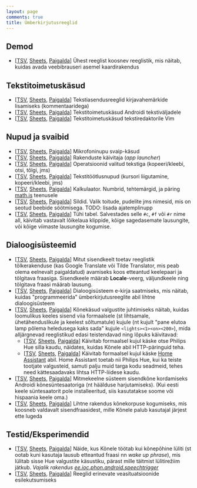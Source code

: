 ```yaml
---
layout: page
comments: true
title: Ümberkirjutusreeglid
---
```

Demod
-----

- [[TSV](https://docs.google.com/spreadsheets/d/1liMiWDiU4iN1faAENtAIbFenbtpjKocJvNxjyuW9hqU/export?format=tsv), [Sheets](https://docs.google.com/spreadsheets/d/1liMiWDiU4iN1faAENtAIbFenbtpjKocJvNxjyuW9hqU/edit?usp=sharing), [Paigalda](1liMiWDiU4iN1faAENtAIbFenbtpjKocJvNxjyuW9hqU.html)] Ühest reeglist koosnev reeglistik, mis näitab, kuidas avada veebibrauseri asemel kaardirakendus

Tekstitoimetuskäsud
-------------------

- [[TSV](https://docs.google.com/spreadsheets/d/1TC7hGq9SDrpiDmRjCxvFzfi6GJwOgKpQDQqTm086Xuk/export?format=tsv), [Sheets](https://docs.google.com/spreadsheets/d/1TC7hGq9SDrpiDmRjCxvFzfi6GJwOgKpQDQqTm086Xuk/edit?usp=sharing), [Paigalda](1TC7hGq9SDrpiDmRjCxvFzfi6GJwOgKpQDQqTm086Xuk.html)] Tekstiasendusreeglid kirjavahemärkide lisamiseks (kommentaaridega)
- [[TSV](https://docs.google.com/spreadsheets/d/1cOkZZ1l8aEsWNHj_ynZm9VPKuktDWCy4tRZlT7qc_Og/export?format=tsv), [Sheets](https://docs.google.com/spreadsheets/d/1cOkZZ1l8aEsWNHj_ynZm9VPKuktDWCy4tRZlT7qc_Og/edit?usp=sharing), [Paigalda](1cOkZZ1l8aEsWNHj_ynZm9VPKuktDWCy4tRZlT7qc_Og.html)] Tekstitoimetuskäsud Androidi tekstiväljadele
- [[TSV](https://docs.google.com/spreadsheets/d/13yVjVHMrHVBMZQYaBkHXdvE5U_MUgkW7XbKONYCc2xA/export?format=tsv), [Sheets](https://docs.google.com/spreadsheets/d/13yVjVHMrHVBMZQYaBkHXdvE5U_MUgkW7XbKONYCc2xA/edit?usp=sharing), [Paigalda](13yVjVHMrHVBMZQYaBkHXdvE5U_MUgkW7XbKONYCc2xA.html)] Tekstitoimetuskäsud tekstiredaktorile Vim

Nupud ja svaibid
----------------

- [[TSV](https://docs.google.com/spreadsheets/d/1h7IZFTzfVQH808laHl5ekt7JJnhXgjidnVAOdklmXPs/export?format=tsv), [Sheets](https://docs.google.com/spreadsheets/d/1h7IZFTzfVQH808laHl5ekt7JJnhXgjidnVAOdklmXPs/edit?usp=sharing), [Paigalda](1h7IZFTzfVQH808laHl5ekt7JJnhXgjidnVAOdklmXPs.html)] Mikrofoninupu svaip-käsud
- [[TSV](https://docs.google.com/spreadsheets/d/1zmeVsyvWD_R3z_IEsBcAYR81ILsiUNGtzPj1K7x74mM/export?format=tsv), [Sheets](https://docs.google.com/spreadsheets/d/1zmeVsyvWD_R3z_IEsBcAYR81ILsiUNGtzPj1K7x74mM/edit?usp=sharing), [Paigalda](1zmeVsyvWD_R3z_IEsBcAYR81ILsiUNGtzPj1K7x74mM.html)] Rakenduste käivitaja (_app launcher_)
- [[TSV](https://docs.google.com/spreadsheets/d/1ZVUFSBtKczdSpRa3CladG1QhxMga5Pjf9jAqo7SIgKo/export?format=tsv), [Sheets](https://docs.google.com/spreadsheets/d/1ZVUFSBtKczdSpRa3CladG1QhxMga5Pjf9jAqo7SIgKo/edit?usp=sharing), [Paigalda](1ZVUFSBtKczdSpRa3CladG1QhxMga5Pjf9jAqo7SIgKo.html)] Operatsioonid valitud tekstiga (kopeeri/kleebi, otsi, tõlgi, jms)
- [[TSV](https://docs.google.com/spreadsheets/d/1PvkhIzzX8FuPDpRT5ylFv1R3Kw9ESnYgqqXxG6zDwIw/export?format=tsv), [Sheets](https://docs.google.com/spreadsheets/d/1PvkhIzzX8FuPDpRT5ylFv1R3Kw9ESnYgqqXxG6zDwIw/edit?usp=sharing), [Paigalda](1PvkhIzzX8FuPDpRT5ylFv1R3Kw9ESnYgqqXxG6zDwIw.html)] Tekstitöötlusnupud (kursori liigutamine, kopeeri/kleebi, jms)
- [[TSV](https://docs.google.com/spreadsheets/d/1K8Q-uHMwZABXshyANPhh76ojKm-_HMiHdMeRi0aKURc/export?format=tsv), [Sheets](https://docs.google.com/spreadsheets/d/1K8Q-uHMwZABXshyANPhh76ojKm-_HMiHdMeRi0aKURc/edit?usp=sharing), [Paigalda](1K8Q-uHMwZABXshyANPhh76ojKm-_HMiHdMeRi0aKURc.html)] Kalkulaator. Numbrid, tehtemärgid, ja päring [math.js](https://mathjs.org) teenusele
- [[TSV](https://docs.google.com/spreadsheets/d/1PLM6TJ7T84OrDE1lMzqom2WhlYOMh8g7wIJ1_uy_r4E/export?format=tsv), [Sheets](https://docs.google.com/spreadsheets/d/1PLM6TJ7T84OrDE1lMzqom2WhlYOMh8g7wIJ1_uy_r4E/edit?usp=sharing), [Paigalda](1PLM6TJ7T84OrDE1lMzqom2WhlYOMh8g7wIJ1_uy_r4E.html)] Sildid. Valik toitude, pudelite jms nimesid, mis on seotud beebide söötmisega. TODO: lisada ajatemplinupp
- [[TSV](https://docs.google.com/spreadsheets/d/126BVW7jYPcXMWOeeCfRbnYHCNwYa5zW10c9l2DQCqDU/export?format=tsv), [Sheets](https://docs.google.com/spreadsheets/d/126BVW7jYPcXMWOeeCfRbnYHCNwYa5zW10c9l2DQCqDU/edit?usp=sharing), [Paigalda](126BVW7jYPcXMWOeeCfRbnYHCNwYa5zW10c9l2DQCqDU.html)] Tühi tabel. Salvestades selle `#c`, `#f` või `#r` nime all, käivitab vastavalt lõikelaua klippide, kõige sagedasemate lausungite, või kõige viimaste lausungite kogumise.

Dialoogisüsteemid
-----------------

- [[TSV](https://docs.google.com/spreadsheets/d/1ndVmgLCG1wZ0cedfaAhL_kzw9aoqyP5jnsp1I-qFHwQ/export?format=tsv), [Sheets](https://docs.google.com/spreadsheets/d/1ndVmgLCG1wZ0cedfaAhL_kzw9aoqyP5jnsp1I-qFHwQ/edit?usp=sharing), [Paigalda](1ndVmgLCG1wZ0cedfaAhL_kzw9aoqyP5jnsp1I-qFHwQ.html)] Mitut sisendkeelt toetav reeglistik tõlkerakenduse (kas Google Translate või Tilde Translator, mis peab olema eelnevalt paigaldatud) avamiseks koos etteantud keelepaari ja tõlgitava fraasiga. Sisendkeele määrab __Locale__-veerg, väljundkeele ning tõlgitava fraasi määrab lausung.
- [[TSV](https://docs.google.com/spreadsheets/d/1a_waZskhCxM0NGy6T0_cIAzWd7rHocg0kBvFAIJ6M2s/export?format=tsv), [Sheets](https://docs.google.com/spreadsheets/d/1a_waZskhCxM0NGy6T0_cIAzWd7rHocg0kBvFAIJ6M2s/edit?usp=sharing), [Paigalda](1a_waZskhCxM0NGy6T0_cIAzWd7rHocg0kBvFAIJ6M2s.html)] Dialoogisüsteem e-kirja saatmiseks, mis näitab, kuidas "programmeerida" ümberkirjutusreeglite abil lihtne dialoogisüsteem
- [[TSV](https://docs.google.com/spreadsheets/d/1ZAlBIZniTNorGn8U_WwOxNURT9NlyiGfzjGslIbNx2k/export?format=tsv), [Sheets](https://docs.google.com/spreadsheets/d/1ZAlBIZniTNorGn8U_WwOxNURT9NlyiGfzjGslIbNx2k/edit?usp=sharing), [Paigalda](1ZAlBIZniTNorGn8U_WwOxNURT9NlyiGfzjGslIbNx2k.html)] Kõnekäsud valgustite juhtimiseks näitab, kuidas loomulikus keeles sisend viia formaalsele (st lihtsamale, ühetähenduslikule ja keelest sõltumatule) kujule (nt kujult "pane elutoa lamp põlema heledusega kaks sada" kujule ``<lights><1><on><200>``), mida alljärgnevad reeglistikud edasi teistendavad ning lõpuks käivitavad:
  - [[TSV](https://docs.google.com/spreadsheets/d/1owXRMDRIGvi4Ya0lP6_LXsbZXs-sslwhzEye5pGAXbo/export?format=tsv), [Sheets](https://docs.google.com/spreadsheets/d/1owXRMDRIGvi4Ya0lP6_LXsbZXs-sslwhzEye5pGAXbo/edit?usp=sharing), [Paigalda](1owXRMDRIGvi4Ya0lP6_LXsbZXs-sslwhzEye5pGAXbo.html)] Käivitab formaalsel kujul käske otse Philips Hue silla kaudu, näidates, kuidas Kõnele abil HTTP-päringuid teha.
  - [[TSV](https://docs.google.com/spreadsheets/d/1lxvkGerd_WMljca0dsgxViw_5cnOEgDzneBL-uXI-xI/export?format=tsv), [Sheets](https://docs.google.com/spreadsheets/d/1lxvkGerd_WMljca0dsgxViw_5cnOEgDzneBL-uXI-xI/edit?usp=sharing), [Paigalda](1lxvkGerd_WMljca0dsgxViw_5cnOEgDzneBL-uXI-xI.html)] Käivitab formaalsel kujul käske [Home Assistant](https://home-assistant.io/) abil. Home Assistant toetab nii Philips Hue, kui ka teiste tootjate valgusteid, samuti palju muid targa kodu seadmeid, tehes need kättesaadavaks lihtsa HTTP-liidese kaudu.
- [[TSV](https://docs.google.com/spreadsheets/d/1ViO4swIovvuRJC-kiPaQOIdAkuwHCbQvTQlNUwaAoJQ/export?format=tsv), [Sheets](https://docs.google.com/spreadsheets/d/1ViO4swIovvuRJC-kiPaQOIdAkuwHCbQvTQlNUwaAoJQ/edit?usp=sharing), [Paigalda](1ViO4swIovvuRJC-kiPaQOIdAkuwHCbQvTQlNUwaAoJQ.html)] Mitmekeelne süsteem sisendkõne kordamiseks Androidi kõnesüntesaatoriga (nt häälduse harjutamiseks). (Kui eesti keele süntesaatorit pole installeeritud, siis kasutatakse soome või hispaania keele oma.)
- [[TSV](https://docs.google.com/spreadsheets/d/1GvBl2Tq9sZRrQCRnsttpYliyR7vraDpMHReVyoOijq4/export?format=tsv), [Sheets](https://docs.google.com/spreadsheets/d/1GvBl2Tq9sZRrQCRnsttpYliyR7vraDpMHReVyoOijq4/edit?usp=sharing), [Paigalda](1GvBl2Tq9sZRrQCRnsttpYliyR7vraDpMHReVyoOijq4.html)] Lihtne rakendus kõnekorpuse kogumiseks, mis koosneb valdavalt sisendfraasidest, mille Kõnele palub kasutajal järjest ette lugeda

Testid/Eksperimendid
--------------------

- [[TSV](https://docs.google.com/spreadsheets/d/1jYhX5ARj_I5c78K9ECUDmE9gr96xes732vFlJsuGLtk/export?format=tsv), [Sheets](https://docs.google.com/spreadsheets/d/1jYhX5ARj_I5c78K9ECUDmE9gr96xes732vFlJsuGLtk/edit?usp=sharing), [Paigalda](1jYhX5ARj_I5c78K9ECUDmE9gr96xes732vFlJsuGLtk.html)] Näide, kus Kõnele töötab kui kõnepõhine lüliti (st ootab kuni kasutaja lausub etteantud fraasi nn _wake up phrase_), mis lülitab sisse Hue valgustite käsustiku, pärast mille täitmist lülitirežiim jätkub. _Vajalik rakendus [ee.ioc.phon.android.speechtrigger](https://github.com/Kaljurand/speech-trigger)_
- [[TSV](https://docs.google.com/spreadsheets/d/1ZrkBeDT3C9OplX4uDL_HG4lLAJajBgZDxy8VK_3JyYg/export?format=tsv), [Sheets](https://docs.google.com/spreadsheets/d/1ZrkBeDT3C9OplX4uDL_HG4lLAJajBgZDxy8VK_3JyYg/edit?usp=sharing), [Paigalda](1ZrkBeDT3C9OplX4uDL_HG4lLAJajBgZDxy8VK_3JyYg.html)] Reeglid erinevate veasituatsioonide esilekutsumiseks
